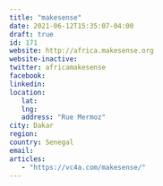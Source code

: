 ```yaml
---
title: "makesense"
date: 2021-06-12T15:35:07-04:00
draft: true
id: 171
website: http://africa.makesense.org
website-inactive: 
twitter: africamakesense
facebook: 
linkedin: 
location: 
   lat: 
   lng: 
   address: "Rue Mermoz"
city: Dakar
region: 
country: Senegal
email: 
articles:
   - "https://vc4a.com/makesense/"
---
```


